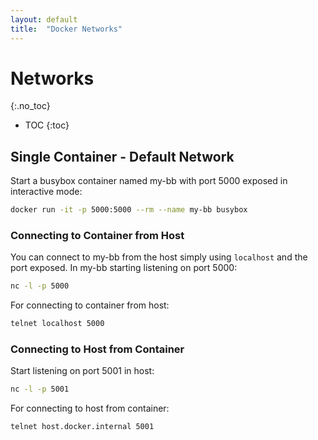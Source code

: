 ```yaml
---
layout: default
title:  "Docker Networks"
---
```


# Networks
{:.no_toc}

* TOC
{:toc}

## Single Container - Default Network
Start a busybox container named my-bb with port 5000 exposed in interactive mode:

```bash
docker run -it -p 5000:5000 --rm --name my-bb busybox
```

### Connecting to Container from Host
You can connect to my-bb from the host simply using `localhost` and the port exposed. In my-bb starting listening on port 5000:

```bash
nc -l -p 5000
```

For connecting to container from host:

```bash
telnet localhost 5000
```

### Connecting to Host from Container
Start listening on port 5001 in host:

```bash
nc -l -p 5001
```

For connecting to host from container:

```bash
telnet host.docker.internal 5001
```